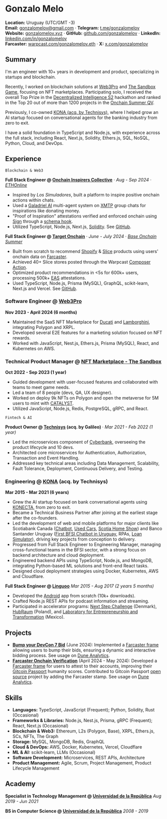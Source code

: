 # Gonzalo Melo

**Location:** Uruguay (UTC/GMT -3)  
**Email:** [gonzalomelov@gmail.com](mailto:gonzalomelov@gmail.com) · **Telegram:** [t.me/gonzalomelov](https://t.me/gonzalomelov)  
**Website:** [gonzalomelov.xyz](https://gonzalomelov.xyz) · **GitHub:** [github.com/gonzalomelov](https://github.com/gonzalomelov) · **LinkedIn:** [linkedin.com/in/gonzalomelov](https://linkedin.com/in/gonzalomelov)  
**Farcaster:** [warpcast.com/gonzalomelov.eth](https://warpcast.com/gonzalomelov.eth) · **X:** [x.com/gonzalomelov](https://x.com/gonzalomelov)

## Summary

I'm an engineer with 10+ years in development and product, specializing in startups and blockchain.

Recently, I worked on blockchain solutions at [Web3Pro](https://www.linkedin.com/company/web3pro) and [The Sandbox Game](https://www.sandbox.game/en/shop), focusing on NFT marketplaces. Participating solo, I received the overall Top Prize in the [Decentralized Intelligence S2](https://learnweb3.io/hackathons/decentralized-intelligence-season-2/projects/749ff9f5-a05e-4c12-b71b-8eee23c61c9f) hackathon and ranked in the Top 20 out of more than 1200 projects in the [Onchain Summer QV](https://onchain-summer.devfolio.co/leaderboard).

Previously, I co-owned [KONA (acq. by Technisys)](https://ibsintelligence.com/ibsi-news/technisys-acquires-conversational-ai-innovator-kona-to-elevate-digital-banking-experience), where I helped grow an AI startup focused on conversational agents for the banking industry from zero to exit.

I have a solid foundation in TypeScript and Node.js, with experience across the full stack, including React, Next.js, Solidity, Ethers.js, SQL, NoSQL, Python, Cloud, and DevOps.

## Experience

`Blockchain & Web3`

**Full Stack Engineer @ [Onchain Inspirers Collective](https://goinspire.xyz)** · *Aug - Sep 2024 · [ETHOnline](https://ethglobal.com/showcase/goinspire-xyz-yzvyj)*
- Inspired by *Los Simuladores*, built a platform to inspire positive onchain actions within chats.
- Used a [Galadriel AI](https://galadriel.com/) multi-agent system on [XMTP](https://xmtp.org/) group chats for inspirations like donating money.
- "Proof of Inspiration" attestations verified and enforced onchain using [Sign](https://sign.global/) through a [schema hook](https://github.com/gonzalomelov/goinspirexyz-sign/blob/efafadcc10bfa7844703991bfc8e4e729df19a35/src/02-schema-hook/ProofOfInspiration.sol).
- Utilized TypeScript, Node.js, Next.js, [Solidity](https://github.com/gonzalomelov/goinspirexyz/tree/main/packages/hardhat#smart-contracts-overview). See [GitHub](https://github.com/gonzalomelov/goinspirexyz).

**Full Stack Engineer @ [Target Onchain](https://targetonchain.xyz)** · *June - July 2024 · [Base Onchain Summer](https://devfolio.co/projects/target-onchain-47c7)*
- Built from scratch to recommend [Shopify](https://apps.shopify.com/target-onchain) & [Slice](https://slice.so) products using users' onchain data on [Farcaster](https://warpcast.com/targetonchain).
- Achieved 40+ Slice stores posted through the Warpcast [Composer Action](https://warpcast.com/dwr.eth/0xdca50d28).
- Optimized product recommendations in <5s for 600k+ users, processing 500k+ [EAS](https://attest.org) attestations.
- Used TypeScript, Node.js, Prisma (MySQL), GraphQL, scikit-learn, Next.js and Vercel. See [GitHub](https://github.com/gonzalomelov/targetonchain).

### Software Engineer @ [Web3Pro](https://www.prnewswire.com/news-releases/web3-pro-closes-new-funding-round-in-further-sign-of-digital-ads-upheaval-301968499.html)
**Nov 2023 - April 2024 (6 months)**  
- Maintained the SaaS NFT Marketplace for [Ducati](https://www.blackbookmotorsport.com/news/ducati-web3-pro-launch-nft-collection) and [Lamborghini](https://nftnow.com/news/lamborghinis-7-month-nft-campaign-to-conclude-with-special-drop), integrating Polygon and XRPL.
- Developed several E2E features for a marketing solution focused on NFT rewards.
- Worked with JavaScript, Nest.js, Ethers.js, Prisma (MySQL), React, and Kubernetes on AWS.

### Technical Product Manager @ [NFT Marketplace - The Sandbox](https://www.sandbox.game/en/shop)
**Oct 2022 - Sep 2023 (1 year)**  
- Guided development with user-focused features and collaborated with teams to meet game needs.
- Led a team of 8 people (devs, QA, UX designer).
- Worked on deploy 9k NFTs on Polygon and open the metaverse for 5M users to mint with [CATALYST](https://opensea.io/collection/the-sandbox-s-catalysts).
- Utilized JavaScript, Node.js, Redis, PostgreSQL, gRPC, and React.


`Fintech & AI`

**Product Owner @ [Technisys](https://www.technisys.com) (acq. by Galileo)** · *Mar 2021 - Feb 2022 (1 year)*
- Led the microservices component of [Cyberbank](https://www.technisys.com/cyberbank), overseeing the product lifecycle and 10 devs.
- Architected core microservices for Authentication, Authorization, Transaction and Event Handling.
- Addressed key technical areas including Data Management, Scalability, Fault Tolerance, Deployment, Continuous Delivery, and Testing.

### Engineering @ [KONA](https://www.linkedin.com/company/konaai) (acq. by Technisys)
**Mar 2015 - Mar 2021 (6 years)**  
- Grew the AI startup focused on bank conversational agents using [KONECTA](https://www.technisys.com/cyberbank/cyberbank-konecta), from zero to exit.
- Became a Technical Business Partner after joining at the earliest stage after the co-founders.
- Led the development of web and mobile platforms for major clients like Scotiabank Canada ([Chatbot](https://www.scotiabank.com/ca/en/personal/bank-your-way/digital-banking-guide/banking-basics/chatbot.html), [Used Cars](https://autos.sbcrbienesalaventa.com), [Scotia Home Show](https://casas.sbcrbienesalaventa.com)) and Banco Santander Uruguay ([First BFSI Chatbot in Uruguay](https://www.elobservador.com.uy/nota/itau-brou-santander-como-funcionan-los-whatsapp-de-los-bancos-20226205055), RPAs, [Loan Simulator](https://www.ambito.com/negocios/santander/y-mercado-libre-lanzaron-un-sistema-financiamiento-online-la-compra-autos-n5163514)), driving key projects from conception to delivery.
- Progressed from Full Stack Engineer to Engineering Manager, managing cross-functional teams in the BFSI sector, with a strong focus on backend architecture and cloud deployment.
- Engineered backend APIs using TypeScript, Node.js, and MongoDB, integrating Python-based ML solutions and front-end React tasks.
- Designed cloud deployment strategies using Docker, Kubernetes, AWS and Cloudflare.

**Full Stack Engineer @ [Linguoo](https://linguoo.com)** *Mar 2015 - Aug 2017 (2 years 5 months)*
- Developed the [Android](https://linguoo.es.aptoide.com/app) app from scratch (10k+ downloads).
- Crafted Node.js REST APIs for podcast information and streaming.
- Participated in accelerator programs: [Next Step Challenge](https://trendsonline.dk/2016/02/20/dansk-startup-med-i-next-step-challenge) (Denmark), [HubRaum](https://www.netokracija.com/vyoocam-hubraum-krakow-warp-118910) (Poland), and [Laboratory for Entrepreneurship and Transformation](https://let-emprendimientopublico.mx/en/portfolio-items/gonzalo-melo-viera-uruguay) (Mexico).

## Projects

- **[Bump your DevCon 7 Bid](https://warpcast.com/gonzalomelov.eth/0x27fb36af)** (June 2024): Implemented a [Farcaster frame](https://warpcast.com/gonzalomelov.eth/0x27fb36af) allowing users to bump their bids, ensuring a dynamic and interactive bidding process. See usage on [Dune Analytics](https://dune.com/gonzalomelov/devcon-7-raffle).
- **[Farcaster Onchain Verification](https://farcaster-onchain-verification.gonzalomelov.xyz)** (April 2024 - May 2024): Developed a [Farcaster frame](https://warpcast.com/gonzalomelov.eth/0xeeff2622) for users to attest to their accounts, improving their [Gitcoin Passport](https://passport.gitcoin.co) humanity scores. Contributed to Gitcoin Passport [open source](https://github.com/Farcaster-On-Chain-Verification/passport/tree/feat/add-farcaster-stamp) project by adding the Farcaster stamp. See usage on [Dune Analytics](https://dune.com/gonzalomelov/farcaster-onchain-verifications).

## Skills

- **Languages:** TypeScript, JavaScript (Frequent); Python, Solidity, Rust (Occasional)
- **Frameworks & Libraries:** Node.js, Nest.js, Prisma, gRPC (Frequent); React, Next.js (Occasional)
- **Blockchain & Web3:** Ethereum, L2s (Polygon, Base), XRPL, Ethers.js, SCs, NFTs, The Graph
- **Storage:** MySQL, MongoDB, Redis, GraphQL
- **Cloud & DevOps:** AWS, Docker, Kubernetes, Vercel, Cloudflare
- **ML & AI:** scikit-learn, LLMs (Occasional)
- **Software Development:** Microservices, REST APIs, Architecture
- **Product Management:** Agile, Scrum, Project Management, Product Lifecycle Management

## Academy

**Specialist in Technology Management @ [Universidad de la República](https://www.fing.edu.uy)** *Aug 2019 - Jun 2021*

**BS in Computer Science @ [Universidad de la República](https://www.fing.edu.uy)** *2008 - 2019*